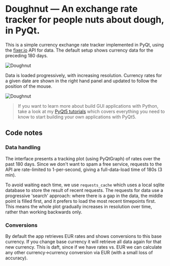 # Doughnut — An exchange rate tracker for people nuts about dough, in PyQt.

This is a simple currency exchange rate tracker implemented in PyQt, using the [fixer.io](http://fixer.io) API
for data. The default setup shows currency data for the preceding 180 days.

![Doughnut](screenshot-currency1.jpg)

Data is loaded progressively, with increasing resolution. Currency rates for a given date are shown in the right
hand panel and updated to follow the position of the mouse.

![Doughnut](screenshot-currency2.jpg)

> If you want to learn more about build GUI applications with Python,
take a look at my [PyQt5 tutorials](https://www.pythonguis.com)
which covers everything you need to know to start building your own applications with PyQt5.

## Code notes

### Data handling

The interface presents a tracking plot (using PyQtGraph) of rates over the past 180 days. Since we don't want to
spam a free service, requests to the API are rate-limited to 1-per-second, giving a full-data-load time of 180s (3 min).

To avoid waiting each time, we use `requests_cache` which uses a local sqlite database to store the result of recent
requests. The requests for data use a progressive 'search' approach: where there is a gap in the data, the middle
point is filled first, and it prefers to load the most recent timepoints first. This means the whole plot gradually
increases in resolution over time, rather than working backwards only.

### Conversions

By default the app retrieves EUR rates and shows conversions to this base currency. If you change base currency
it will retrieve all data again for that new currency. This is daft, since if we have rates vs. EUR we can calculate
any other currency->currency conversion via EUR (with a small loss of accuracy).


